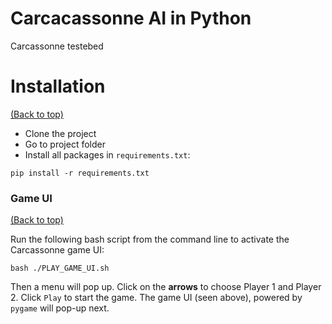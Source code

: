 
# Carcacassonne AI in Python

<!-- Add buttons here -->

<!-- Describe your project in brief -->

Carcassonne testebed
 

# Installation
[(Back to top)](#table-of-contents)

* Clone the project
* Go to project folder
* Install all packages in `requirements.txt`:

```
pip install -r requirements.txt
```

### Game UI
[(Back to top)](#table-of-contents)

Run the following bash script from the command line to activate the Carcassonne game UI:

```
bash ./PLAY_GAME_UI.sh
```

Then a menu will pop up. Click on the **arrows** to choose Player 1 and Player 2. Click `Play` to start the game. The game UI (seen above), powered by `pygame` will pop-up next.
